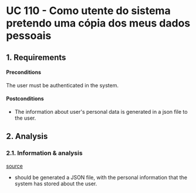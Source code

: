 # UC 110 - Como utente do sistema pretendo uma cópia dos meus dados pessoais

## 1. Requirements

#### Preconditions

The user must be authenticated in the system.

#### Postconditions

- The information about user's personal data is generated in a json file to the user.

## 2. Analysis

### 2.1. Information & analysis

[source](https://moodle.isep.ipp.pt/mod/forum/discuss.php?d=26357)

- should be generated a JSON file, with the personal information that the system has stored about the user.
